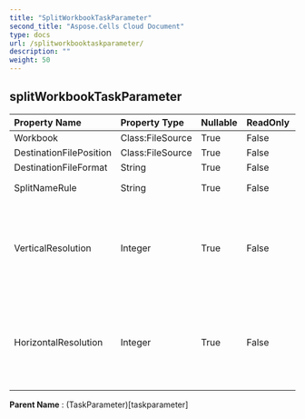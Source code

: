 ```yaml
---
title: "SplitWorkbookTaskParameter"
second_title: "Aspose.Cells Cloud Document"
type: docs
url: /splitworkbooktaskparameter/
description: ""
weight: 50
---
```


## **splitWorkbookTaskParameter**

 

| Property Name | Property Type | Nullable |  ReadOnly | DefaultValue | Description | 
| :- | :- | :- |:- |  :- | :- |
| Workbook | Class:FileSource | True |  False |  |  |  
| DestinationFilePosition | Class:FileSource | True |  False |  |  |  
| DestinationFileFormat | String | True |  False |  |  |  
| SplitNameRule | String | True |  False |  | SheetName /NewGuid |  
| VerticalResolution | Integer | True |  False |  | When destination file format is image , vertical resolution can not be null. |  
| HorizontalResolution | Integer | True |  False |  | When destination file format is image , horizontal resolution can not be null. |  

**Parent Name** : (TaskParameter)[taskparameter]

